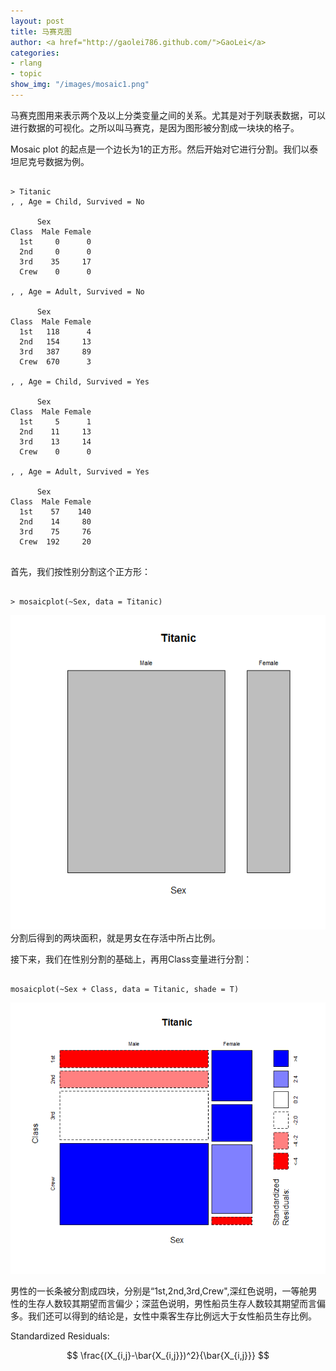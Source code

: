 ```yaml
---
layout: post
title: 马赛克图
author: <a href="http://gaolei786.github.com/">GaoLei</a>
categories:
- rlang
- topic
show_img: "/images/mosaic1.png"
---
```


马赛克图用来表示两个及以上分类变量之间的关系。尤其是对于列联表数据，可以进行数据的可视化。之所以叫马赛克，是因为图形被分割成一块块的格子。

Mosaic plot 的起点是一个边长为1的正方形。然后开始对它进行分割。我们以泰坦尼克号数据为例。

<pre class="prettyprint"><code class="prettyprint">
> Titanic
, , Age = Child, Survived = No

      Sex
Class  Male Female
  1st     0      0
  2nd     0      0
  3rd    35     17
  Crew    0      0

, , Age = Adult, Survived = No

      Sex
Class  Male Female
  1st   118      4
  2nd   154     13
  3rd   387     89
  Crew  670      3

, , Age = Child, Survived = Yes

      Sex
Class  Male Female
  1st     5      1
  2nd    11     13
  3rd    13     14
  Crew    0      0

, , Age = Adult, Survived = Yes

      Sex
Class  Male Female
  1st    57    140
  2nd    14     80
  3rd    75     76
  Crew  192     20

</code></pre>

首先，我们按性别分割这个正方形：

<pre class="prettyprint"><code class="prettyprint">
> mosaicplot(~Sex, data = Titanic)
</code></pre>


![acma](https://github.com/gaolei786/gaolei786.github.com/raw/master/images/mosaic1.png)
分割后得到的两块面积，就是男女在存活中所占比例。

接下来，我们在性别分割的基础上，再用Class变量进行分割：

<pre class="prettyprint"><code class="prettyprint">
mosaicplot(~Sex + Class, data = Titanic, shade = T)
</code></pre>

![acma](https://github.com/gaolei786/gaolei786.github.com/raw/master/images/mosaic2.png)

男性的一长条被分割成四块，分别是“1st,2nd,3rd,Crew",深红色说明，一等舱男性的生存人数较其期望而言偏少；深蓝色说明，男性船员生存人数较其期望而言偏多。我们还可以得到的结论是，女性中乘客生存比例远大于女性船员生存比例。

Standardized Residuals:

$$ \frac{(X_{i,j}-\bar{X_{i,j}})^2}{\bar{X_{i,j}}} $$






